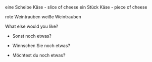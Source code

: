 eine Scheibe Käse - slice of cheese
ein Stück Käse - piece of cheese

rote Weintrauben
weiße Weintrauben

What else would you like?
- Sonst noch etwas?
- Winnschen Sie noch etwas?

- Möchtest du noch etwas?



